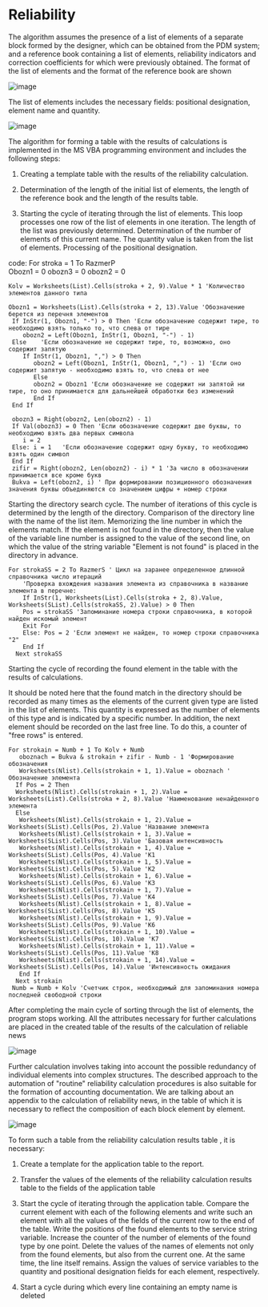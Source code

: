 # Reliability

  The algorithm assumes the presence of a list of elements of a separate block formed by the designer, which can be obtained from the PDM system; and a reference book containing a list of elements, reliability indicators and correction coefficients for which were previously obtained. The format of the list of elements and the format of the reference book are shown
  
  ![image](https://user-images.githubusercontent.com/111389991/226730845-b57832e5-8acb-4075-a40d-70bcb7c40baf.png)
  
The list of elements includes the necessary fields: positional designation, element name and quantity.

![image](https://user-images.githubusercontent.com/111389991/226731323-bb2b45b9-cd14-4ad7-8eb9-8fc3a88ccfdb.png)

The algorithm for forming a table with the results of calculations is implemented in the MS VBA programming environment and includes the following steps:

1. Creating a template table with the results of the reliability calculation.
 
2. Determination of the length of the initial list of elements, the length of the reference book and the length of the results table.

3. Starting the cycle of iterating through the list of elements. This loop processes one row of the list of elements in one iteration. The length of the list was previously determined. Determination of the number of elements of this current name. The quantity value is taken from the list of elements. Processing of the positional designation.

code:
    For stroka = 1 To RazmerP  
    Obozn1 = 0
    obozn3 = 0
    obozn2 = 0
    
    Kolv = Worksheets(List).Cells(stroka + 2, 9).Value * 1 'Количество элементов данного типа
   
    Obozn1 = Worksheets(List).Cells(stroka + 2, 13).Value 'Обозначение берется из перечня элементов
     If InStr(1, Obozn1, "-") > 0 Then 'Если обозначение содержит тире, то необходимо взять только то, что слева от тире
        obozn2 = Left(Obozn1, InStr(1, Obozn1, "-") - 1)
     Else    'Если обозначение не содержит тире, то, возможно, оно содержит запятую
        If InStr(1, Obozn1, ",") > 0 Then
           obozn2 = Left(Obozn1, InStr(1, Obozn1, ",") - 1) 'Если оно содержит запятую - необходимо взять то, что слева от нее
           Else
           obozn2 = Obozn1 'Если обозначение не содержит ни запятой ни тире, то оно принимается для дальнейшей обработки без изменений
           End If
     End If

     obozn3 = Right(obozn2, Len(obozn2) - 1)
     If Val(obozn3) = 0 Then 'Если обозначение содержит две буквы, то необходимо взять два первых символа
        i = 2
     Else: i = 1   'Если обозначение содержит одну букву, то необходимо взять один символ
     End If
     zifir = Right(obozn2, Len(obozn2) - i) * 1 'За число в обозначении принимается все кроме букв
     Bukva = Left(obozn2, i) ' При формировании позиционного обозначения значения буквы объединяются со значением цифры + номер строки
     

Starting the directory search cycle. The number of iterations of this cycle is determined by the length of the directory. Comparison of the directory line with the name of the list item. Memorizing the line number in which the elements match. If the element is not found in the directory, then the value of the variable line number is assigned to the value of the second line, on which the value of the string variable "Element is not found" is placed in the directory in advance.

    For strokaSS = 2 To RazmerS ' Цикл на заранее определенное длинной справочника число итераций
        'Проверка вхождения названия элемента из справочника в название элемента в перечне:
        If InStr(1, Worksheets(List).Cells(stroka + 2, 8).Value, Worksheets(SList).Cells(strokaSS, 2).Value) > 0 Then
        Pos = strokaSS 'Запоминание номера строки справочника, в которой найден искомый элемент
        Exit For
        Else: Pos = 2 'Если элемент не найден, то номер строки справочника "2"
        End If
      Next strokaSS

Starting the cycle of recording the found element in the table with the results of calculations.

It should be noted here that the found match in the directory should be recorded as many times as the elements of the current given type are listed in the list of elements. This quantity is expressed as the number of elements of this type and is indicated by a specific number. In addition, the next element should be recorded on the last free line. To do this, a counter of "free rows" is entered.

    For strokain = Numb + 1 To Kolv + Numb
       oboznach = Bukva & strokain + zifir - Numb - 1 'Формирование обозначения
       Worksheets(Nlist).Cells(strokain + 1, 1).Value = oboznach ' Обозначение элемента
      If Pos = 2 Then
      Worksheets(Nlist).Cells(strokain + 1, 2).Value = Worksheets(List).Cells(stroka + 2, 8).Value 'Наименование ненайденного элемента
      Else
       Worksheets(Nlist).Cells(strokain + 1, 2).Value = Worksheets(SList).Cells(Pos, 2).Value 'Название элемента
       Worksheets(Nlist).Cells(strokain + 1, 3).Value = Worksheets(SList).Cells(Pos, 3).Value 'Базовая интенсивность
       Worksheets(Nlist).Cells(strokain + 1, 4).Value = Worksheets(SList).Cells(Pos, 4).Value 'К1
       Worksheets(Nlist).Cells(strokain + 1, 5).Value = Worksheets(SList).Cells(Pos, 5).Value 'К2
       Worksheets(Nlist).Cells(strokain + 1, 6).Value = Worksheets(SList).Cells(Pos, 6).Value 'К3
       Worksheets(Nlist).Cells(strokain + 1, 7).Value = Worksheets(SList).Cells(Pos, 7).Value 'К4
       Worksheets(Nlist).Cells(strokain + 1, 8).Value = Worksheets(SList).Cells(Pos, 8).Value 'К5
       Worksheets(Nlist).Cells(strokain + 1, 9).Value = Worksheets(SList).Cells(Pos, 9).Value 'К6
       Worksheets(Nlist).Cells(strokain + 1, 10).Value = Worksheets(SList).Cells(Pos, 10).Value 'К7
       Worksheets(Nlist).Cells(strokain + 1, 11).Value = Worksheets(SList).Cells(Pos, 11).Value 'К8
       Worksheets(Nlist).Cells(strokain + 1, 14).Value = Worksheets(SList).Cells(Pos, 14).Value 'Интенсивность ожидания
       End If
      Next strokain
     Numb = Numb + Kolv 'Счетчик строк, необходимый для запоминания номера последней свободной строки
     
 After completing the main cycle of sorting through the list of elements, the program stops working. All the attributes necessary for further calculations are placed in the created table of the results of the calculation of reliable news
 
 ![image](https://user-images.githubusercontent.com/111389991/226735212-75daa82a-8aa1-4e09-acb7-7b34c8c6d31d.png)

Further calculation involves taking into account the possible redundancy of individual elements into complex structures. The described approach to the automation of "routine" reliability calculation procedures is also suitable for the formation of accounting documentation. We are talking about an appendix to the calculation of reliability news, in the table of which it is necessary to reflect the composition of each block element by element.

![image](https://user-images.githubusercontent.com/111389991/226735362-e71bf4f6-49d5-48ae-9c68-c3a1a9b6c40d.png)

To form such a table from the reliability calculation results table , it is necessary: 

1. Create a template for the application table to the report. 

2. Transfer the values of the elements of the reliability calculation results table to the fields of the application table

3. Start the cycle of iterating through the application table. Compare the current element with each of the following elements and write such an element with all the values of the fields of the current row to the end of the table. Write the positions of the found elements to the service string variable. Increase the counter of the number of elements of the found type by one point. Delete the values of the names of elements not only from the found elements, but also from the current one. At the same time, the line itself remains. Assign the values of service variables to the quantity and positional designation fields for each element, respectively. 

4. Start a cycle during which every line containing an empty name is deleted
